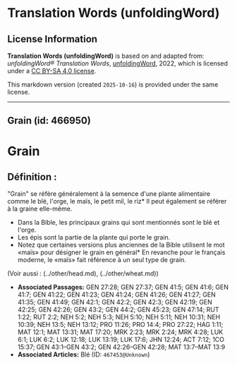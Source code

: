 # Translation Words (unfoldingWord)

## License Information

**Translation Words (unfoldingWord)** is based on and adapted from: _unfoldingWord® Translation Words_, [unfoldingWord](https://unfoldingword.org/utw), 2022, which is licensed under a [CC BY-SA 4.0 license](https://creativecommons.org/licenses/by-sa/4.0/legalcode.en).

This markdown version (created `2025-10-16`) is provided under the same license.



--------------------------------

## Grain (id: 466950)

Grain
=====

Définition :
------------

"Grain" se réfère généralement à la semence d'une plante alimentaire comme le blé, l'orge, le maïs, le petit mil, le riz\* Il peut également se référer à la graine elle\-même.

* Dans la Bible, les principaux grains qui sont mentionnés sont le blé et l'orge.
* Les épis sont la partie de la plante qui porte le grain.
* Notez que certaines versions plus anciennes de la Bible utilisent le mot «maïs» pour désigner le grain en général\* En revanche pour le français moderne, le «maïs» fait référence à un seul type de grain.

(Voir aussi : (../other/head.md), (../other/wheat.md))

* **Associated Passages:** GEN 27:28; GEN 27:37; GEN 41:5; GEN 41:6; GEN 41:7; GEN 41:22; GEN 41:23; GEN 41:24; GEN 41:26; GEN 41:27; GEN 41:35; GEN 41:49; GEN 42:1; GEN 42:2; GEN 42:3; GEN 42:19; GEN 42:25; GEN 42:26; GEN 43:2; GEN 44:2; GEN 45:23; GEN 47:14; RUT 1:22; RUT 2:2; NEH 5:2; NEH 5:3; NEH 5:10; NEH 5:11; NEH 10:31; NEH 10:39; NEH 13:5; NEH 13:12; PRO 11:26; PRO 14:4; PRO 27:22; HAG 1:11; MAT 12:1; MAT 13:31; MAT 17:20; MRK 2:23; MRK 2:24; MRK 4:28; LUK 6:1; LUK 6:2; LUK 12:18; LUK 13:19; LUK 17:6; JHN 12:24; ACT 7:12; 1CO 15:37; GEN 43:1–GEN 43:2; GEN 42:26–GEN 42:28; MAT 13:7–MAT 13:9
* **Associated Articles:** Blé (ID: `467453@Unknown`)

